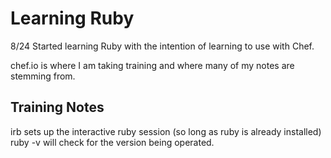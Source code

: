 # Learning Ruby 

8/24 Started learning Ruby with the intention of learning to use with 
Chef.

chef.io is where I am taking training and where many of my notes are stemming from.

## Training Notes
irb sets up the interactive ruby session (so long as ruby is already installed)
ruby -v will check for the version being operated.


